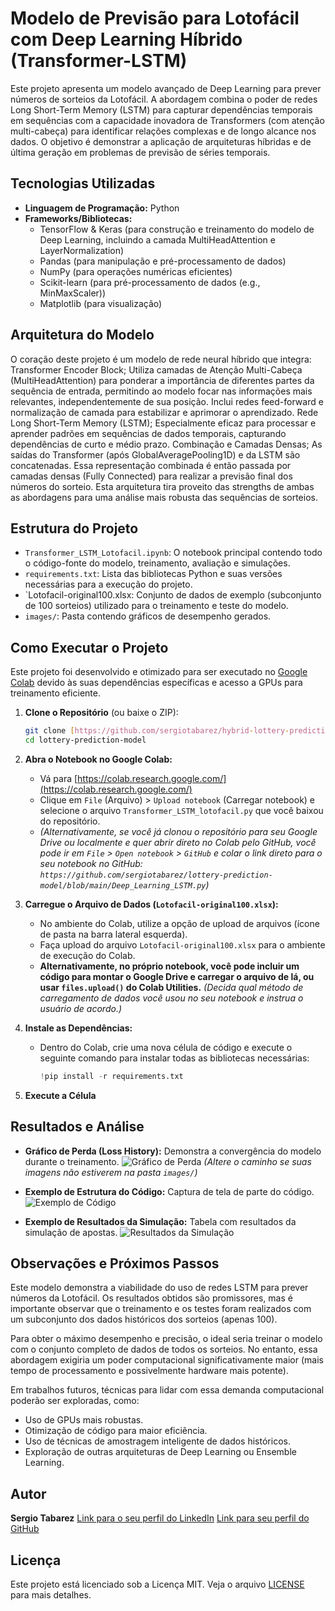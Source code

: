 # Modelo de Previsão para Lotofácil com Deep Learning Híbrido (Transformer-LSTM)

Este projeto apresenta um modelo avançado de Deep Learning para prever números de sorteios da Lotofácil. A abordagem combina o poder de redes Long Short-Term Memory (LSTM) para capturar dependências temporais em sequências com a capacidade inovadora de Transformers (com atenção multi-cabeça) para identificar relações complexas e de longo alcance nos dados. O objetivo é demonstrar a aplicação de arquiteturas híbridas e de última geração em problemas de previsão de séries temporais.

## Tecnologias Utilizadas
* **Linguagem de Programação:** Python
* **Frameworks/Bibliotecas:**
    * TensorFlow & Keras (para construção e treinamento do modelo de Deep Learning, incluindo a camada MultiHeadAttention e LayerNormalization)
    * Pandas (para manipulação e pré-processamento de dados)
    * NumPy (para operações numéricas eficientes)
    * Scikit-learn (para pré-processamento de dados (e.g., MinMaxScaler))
    * Matplotlib (para visualização)

## Arquitetura do Modelo

O coração deste projeto é um modelo de rede neural híbrido que integra:
Transformer Encoder Block;
Utiliza camadas de Atenção Multi-Cabeça (MultiHeadAttention) para ponderar a importância de diferentes partes da sequência de entrada, permitindo ao modelo focar nas informações mais relevantes, independentemente de sua posição.
Inclui redes feed-forward e normalização de camada para estabilizar e aprimorar o aprendizado.
Rede Long Short-Term Memory (LSTM);
Especialmente eficaz para processar e aprender padrões em sequências de dados temporais, capturando dependências de curto e médio prazo.
Combinação e Camadas Densas;
As saídas do Transformer (após GlobalAveragePooling1D) e da LSTM são concatenadas.
Essa representação combinada é então passada por camadas densas (Fully Connected) para realizar a previsão final dos números do sorteio.
Esta arquitetura tira proveito das strengths de ambas as abordagens para uma análise mais robusta das sequências de sorteios.

## Estrutura do Projeto

* `Transformer_LSTM_Lotofacil.ipynb`: O notebook principal contendo todo o código-fonte do modelo, treinamento, avaliação e simulações.
* `requirements.txt`: Lista das bibliotecas Python e suas versões necessárias para a execução do projeto.
* `Lotofacil-original100.xlsx: Conjunto de dados de exemplo (subconjunto de 100 sorteios) utilizado para o treinamento e teste do modelo.
* `images/`: Pasta contendo gráficos de desempenho gerados.






## Como Executar o Projeto

Este projeto foi desenvolvido e otimizado para ser executado no [Google Colab](https://colab.research.google.com/) devido às suas dependências específicas e acesso a GPUs para treinamento eficiente.

1.  **Clone o Repositório** (ou baixe o ZIP):
    ```bash
    git clone [https://github.com/sergiotabarez/hybrid-lottery-prediction-model.git](https://github.com/sergiotabarez/hybrid-lottery-prediction-model.git)
    cd lottery-prediction-model
    ```

2.  **Abra o Notebook no Google Colab:**
    * Vá para [https://colab.research.google.com/](https://colab.research.google.com/)
    * Clique em `File` (Arquivo) > `Upload notebook` (Carregar notebook) e selecione o arquivo `Transformer_LSTM_lotofacil.py` que você baixou do repositório.
    * *(Alternativamente, se você já clonou o repositório para seu Google Drive ou localmente e quer abrir direto no Colab pelo GitHub, você pode ir em `File` > `Open notebook` > `GitHub` e colar o link direto para o seu notebook no GitHub: `https://github.com/sergiotabarez/lottery-prediction-model/blob/main/Deep_Learning_LSTM.py`)*

3.  **Carregue o Arquivo de Dados (`Lotofacil-original100.xlsx`):**
    * No ambiente do Colab, utilize a opção de upload de arquivos (ícone de pasta na barra lateral esquerda).
    * Faça upload do arquivo `Lotofacil-original100.xlsx` para o ambiente de execução do Colab.
    * **Alternativamente, no próprio notebook, você pode incluir um código para montar o Google Drive e carregar o arquivo de lá, ou usar `files.upload()` do Colab Utilities.** *(Decida qual método de carregamento de dados você usou no seu notebook e instrua o usuário de acordo.)*

4.  **Instale as Dependências:**
    * Dentro do Colab, crie uma nova célula de código e execute o seguinte comando para instalar todas as bibliotecas necessárias:
        ```python
        !pip install -r requirements.txt
        ```

5.  **Execute a Célula**

## Resultados e Análise

* **Gráfico de Perda (Loss History):** Demonstra a convergência do modelo durante o treinamento.
    ![Gráfico de Perda](images/Histórico_perda.png) 
    *(Altere o caminho se suas imagens não estiverem na pasta `images/`)*

* **Exemplo de Estrutura do Código:** Captura de tela de parte do código.
    ![Exemplo de Código](images/image_a998d4.png)

* **Exemplo de Resultados da Simulação:** Tabela com resultados da simulação de apostas.
    ![Resultados da Simulação](images/image_a994d7.png)

## Observações e Próximos Passos

Este modelo demonstra a viabilidade do uso de redes LSTM para prever números da Lotofácil. Os resultados obtidos são promissores, mas é importante observar que o treinamento e os testes foram realizados com um subconjunto dos dados históricos dos sorteios (apenas 100).

Para obter o máximo desempenho e precisão, o ideal seria treinar o modelo com o conjunto completo de dados de todos os sorteios. No entanto, essa abordagem exigiria um poder computacional significativamente maior (mais tempo de processamento e possivelmente hardware mais potente).

Em trabalhos futuros, técnicas para lidar com essa demanda computacional poderão ser exploradas, como:
* Uso de GPUs mais robustas.
* Otimização de código para maior eficiência.
* Uso de técnicas de amostragem inteligente de dados históricos.
* Exploração de outras arquiteturas de Deep Learning ou Ensemble Learning.

## Autor

**Sergio Tabarez**
[Link para o seu perfil do LinkedIn](https://www.linkedin.com/in/seu-perfil-aqui)
[Link para seu perfil do GitHub](https://github.com/sergiotabarez)

## Licença

Este projeto está licenciado sob a Licença MIT. Veja o arquivo [LICENSE](LICENSE) para mais detalhes.